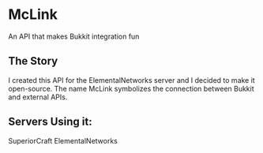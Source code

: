 # McLink
An API that makes Bukkit integration fun

## The Story
I created this API for the ElementalNetworks server and I decided to make it open-source. The name McLink symbolizes the connection between Bukkit and external APIs.

## Servers Using it:
SuperiorCraft
ElementalNetworks
